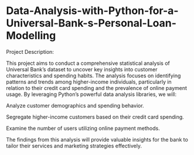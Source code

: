 # Data-Analysis-with-Python-for-a-Universal-Bank-s-Personal-Loan-Modelling

Project Description:

This project aims to conduct a comprehensive statistical analysis of Universal Bank’s dataset to uncover key insights into customer characteristics and spending habits. The analysis focuses on identifying patterns and trends among higher-income individuals, particularly in relation to their credit card spending and the prevalence of online payment usage. By leveraging Python’s powerful data analysis libraries, we will:

Analyze customer demographics and spending behavior.

Segregate higher-income customers based on their credit card spending.

Examine the number of users utilizing online payment methods.

The findings from this analysis will provide valuable insights for the bank to tailor their services and marketing strategies effectively.
